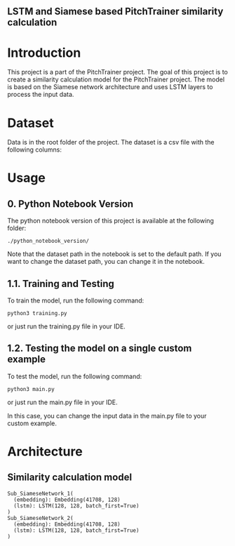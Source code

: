 ## LSTM and Siamese based PitchTrainer similarity calculation

# Introduction
This project is a part of the PitchTrainer project. The goal of this project is to create a similarity calculation model for the PitchTrainer project. The model is based on the Siamese network architecture and uses LSTM layers to process the input data.

# Dataset
Data is in the root folder of the project. The dataset is a csv file with the following columns:


# Usage
## 0. Python Notebook Version
The python notebook version of this project is available at the following folder:
```
./python_notebook_version/
```
Note that the dataset path in the notebook is set to the default path. If you want to change the dataset path, you can change it in the notebook.

## 1.1. Training and Testing
To train the model, run the following command:
```
python3 training.py
```
or just run the training.py file in your IDE.

## 1.2. Testing the model on a single custom example
To test the model, run the following command:
```
python3 main.py
```
or just run the main.py file in your IDE.

In this case, you can change the input data in the main.py file to your custom example.

# Architecture
## Similarity calculation model
```
Sub_SiameseNetwork_1(
  (embedding): Embedding(41708, 128)
  (lstm): LSTM(128, 128, batch_first=True)
)
Sub_SiameseNetwork_2(
  (embedding): Embedding(41708, 128)
  (lstm): LSTM(128, 128, batch_first=True)
)
```




